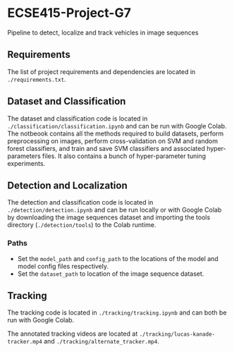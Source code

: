 # ECSE415-Project-G7

Pipeline to detect, localize and track vehicles in image sequences

## Requirements

The list of project requirements and dependencies are located in `./requirements.txt`.

## Dataset and Classification

The dataset and classification code is located in `./classification/classification.ipynb` and can be run with Google Colab. The notbeook contains all the methods required to build datasets, perform preprocessing on images, perform cross-validation on SVM and random forest classifiers, and train and save SVM classifiers and associated hyper-parameters files. It also contains a bunch of hyper-parameter tuning experiments.

## Detection and Localization

The detection and classification code is located in `./detection/detection.ipynb` and can be run locally or with Google Colab by downloading the image sequences dataset and importing the tools directory (`./detection/tools`) to the Colab runtime.

### Paths

- Set the `model_path` and `config_path` to the locations of the model and model config files respectively.
- Set the `dataset_path` to location of the image sequence dataset.

## Tracking

The tracking code is located in `./tracking/tracking.ipynb` and can both be run with Google Colab.

The annotated tracking videos are located at `./tracking/lucas-kanade-tracker.mp4` and `./tracking/alternate_tracker.mp4`.
